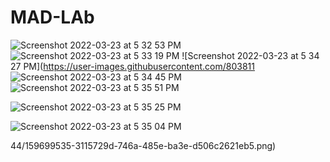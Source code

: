 # MAD-LAb

![Screenshot 2022-03-23 at 5 32 53 PM](https://user-images.githubusercontent.com/80381144/159699348-de9ded57-63c3-44ee-8a15-8d50ffa3eb51.png)
![Screenshot 2022-03-23 at 5 33 19 PM](https://user-images.githubusercontent.com/80381144/159699507-c289cd30-cf1b-40ea-97e5-1452383dfec7.png)
![Screenshot 2022-03-23 at 5 34 27 PM](https://user-images.githubusercontent.com/803811
![Screenshot 2022-03-23 at 5 34 45 PM](https://user-images.githubusercontent.com/80381144/159699592-7e2667f7-f695-4e7a-a9ee-a8c259c6be9a.png)
![Screenshot 2022-03-23 at 5 35 51 PM](https://user-images.githubusercontent.com/80381144/159699646-a997988b-2e46-4b1c-9014-094050f6decd.png)

![Screenshot 2022-03-23 at 5 35 25 PM](https://user-images.githubusercontent.com/80381144/159699634-9e55d79b-6b4e-4f72-81a0-711d3af586b2.png)

![Screenshot 2022-03-23 at 5 35 04 PM](https://user-images.githubusercontent.com/80381144/159699620-313deb3a-688c-4139-8011-9e17efa18e5c.png)

44/159699535-3115729d-746a-485e-ba3e-d506c2621eb5.png)

